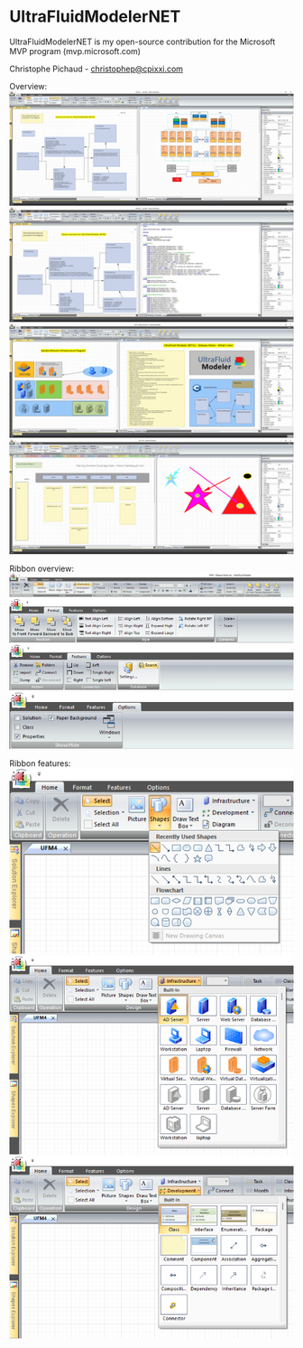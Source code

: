 # UltraFluidModelerNET

UltraFluidModelerNET is my open-source contribution for the Microsoft MVP program (mvp.microsoft.com)

Christophe Pichaud - christophep@cpixxi.com

Overview:
![Global View](./Images/Various/UFM1.png)
![Global View](./Images/Various/UFM2.png)
![Global View](./Images/Various/UFM3.png)
![Global View](./Images/Various/UFM4.png)

Ribbon overview:
![Global View](./Images/Various/ribbon_home.png)
![Global View](./Images/Various/ribbon_format.png)
![Global View](./Images/Various/ribbon_features.png)
![Global View](./Images/Various/ribbon_options.png)

Ribbon features:
![Global View](./Images/Various/ufm_ribbon_shapes.png)
![Global View](./Images/Various/ufm_ribbon_infra.png)
![Global View](./Images/Various/ufm_ribbon_dev.png)

